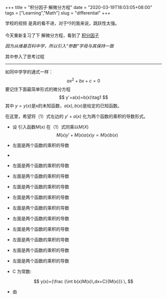 +++
title = "积分因子·解微分方程"
date = "2020-03-19T18:03:05+08:00"
tags = ["Learning","Math"]
slug = "differential"
+++

学校的视频 是真的看不进，对于👎的我来说，跳跃性太强。

今天重新复习了下 解微分方程，看到了 [积分因子](https://zh.wikipedia.org/wiki/%E7%A7%AF%E5%88%86%E5%9B%A0%E5%AD%90)

*因为从维基百科中学，所以引入“参数”字母与其保持一致*

其中参入了思考过程

---

如同中学学的通式一样：
$$
ax^2+bx+c=0
$$
要记住下面最简单形式的微分方程
$$
y'+a(x)=b(x)\tag1
$$
其中 $y=y(x)$是x的未知函数，$a(x),b(x)$是给定的已知函数。

在这里，希望将（1）式左边的 $y'+a(x)$ 化为两个函数的乘积的导数形式。



- 设 引入函数$M(x)$ 在（1）式同乘以$M(X)$
    $$
    M(x)y'+M(x)a(x)y=M(x)b(x)
    $$

- 左面是两个函数的乘积的导数

- 
- 左面是两个函数的乘积的导数
- 左面是两个函数的乘积的导数
- 左面是两个函数的乘积的导数
- 左面是两个函数的乘积的导数
- 左面是两个函数的乘积的导数
- 左面是两个函数的乘积的导数
- 左面是两个函数的乘积的导数
- 左面是两个函数的乘积的导数
- 左面是两个函数的乘积的导数
- 左面是两个函数的乘积的导数
- C 为常数:

$$
y(x)={\frac  {\int b(x)M(x)\,dx+C}{M(x)}}.\,
$$

- 由
